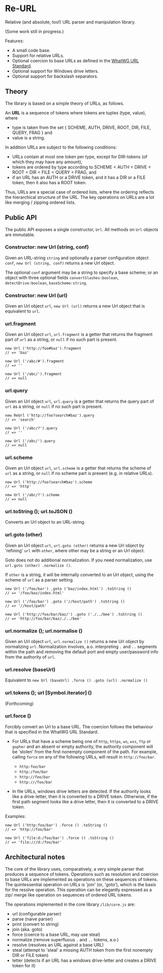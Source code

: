 Re-URL
======

Relative (and absolute, too!) URL parser and manipulation library.

(Some work still in progress.)

Features:

* A small code base. 
* Support for relative URLs. 
* Optional coercion to base URLs as defined in the [WhatWG URL Standard][1]. 
* Optional support for Windows drive letters. 
* Optional support for backslash separators. 

[1]: https://url.spec.whatwg.org/


Theory
------

The library is based on a simple theory of URLs, as follows. 

An **URL** is a sequence of tokens where tokens are tuples (type, value), where

  - type is taken from the set { SCHEME, AUTH, DRIVE, ROOT, DIR, FILE, QUERY, FRAG } and
  - value is a string. 

In addition URLs are subject to the following conditions:

  - URLs contain at most one token per type, except for DIR-tokens (of which they may have any amount),
  - tokens are ordered by type according to SCHEME < AUTH < DRIVE < ROOT < DIR < FILE < QUERY < FRAG, and
  - if an URL has an AUTH or a DRIVE token, and it has a DIR or a FILE token, then it also has a ROOT token. 


Thus, URLs are a special case of ordered lists, where the ordering reflects the hierarchical structure of the URL. 
The key operations on URLs are a lot like merging / zipping ordered lists. 



Public API
----------

The public API exposes a single constructor, `Url`. 
All methods on `Url` objects are immutable. 


### Constructor: new Url (string, conf)

Given an URL-string `string` and optionally a parser configuration object `conf`,
`new Url (string, conf)` returns a new Url object.  

The optional `conf` argument may be a string to specify a base scheme;
or an object with three optional fields 
`convertSlashes:boolean`, `detectDrive:boolean`, `baseScheme:string`. 


### Constructor: new Url (url)

Given an Url object `url`, `new Url (url)` returns a new Url object
that is equivalent to `url`. 


### url.fragment

Given an Url object `url`, `url.fragment` is a getter that returns the
fragment part of `url` as a string, or `null` if no such part is present. 

	new Url ('http://foo#baz').fragment
	// => 'baz'

	new Url ('/abc/#').fragment
	// => ''

	new Url ('/abc/').fragment
	// => null


### url.query

Given an Url object `url`, `url.query` is a getter that returns the
query part of `url` as a string, or `null` if no such part is present. 

	new ReUrl ('http://foo?search#baz').query
	// => 'search'

	new Url ('/abc/?').query
	// => ''

	new Url ('/abc/').query
	// => null


### url.scheme

Given an Url object `url`, `url.scheme` is a getter that returns the
scheme of `url` as a string, or `null` if no scheme part is present (e.g. in relative URLs). 

	new Url ('http://foo?search#baz').scheme
	// => 'http'

	new Url ('/abc/?').scheme
	// => null


### url.toString (); url.toJSON ()

Converts an Url object to an URL-string. 


### url.goto (other)

Given an Url object `url`, `url.goto (other)` returns a new Url object
by 'refining' `url` with `other`, where other may be a string or an Url object. 

Goto does not do additional normalization. If you need normalization, 
use `url.goto (other) .normalize ()`.

If `other` is a string, it will be internally converted to an Url object, using the scheme of `url` as a parser setting. 

	new Url ('/foo/bar') .goto ('baz/index.html') .toString ()
	// => '/foo/baz/index.html'

	new Url ('/foo/bar') .goto ('//host/path') .toString ()
	// => '//host/path'

	new Url ('http://foo/bar/baz/') .goto ('./../bee') .toString ()
	// => 'http://foo/bar/baz/./../bee'


### url.normalize (); url.normalise ()

Given an Url object `url`, `url.normalize ()` returns a new Url object by
normalizing `url`. Normalization involves, a.o. 
interpreting `.` and `..` segments within the path and removing the default port
and empty user/password info from the authority of `url`. 


### url.resolve (baseUrl)

Equivalent to `new Url (baseUrl) .force () .goto (url) .normalize ()`


### url.tokens (); url \[Symbol.iterator] ()

(Forthcoming)


### url.force ()

Forcibly convert an Url to a base URL. 
The coercion follows the behaviour that is specified in the WhatWG URL Standard. 

- For URLs that have a scheme being one of `http`, `https`, `ws`, `wss`,
`ftp` or `gopher` and an absent or empty authority, the authority component
will be 'stolen' from the first nonempty component of the path. For example,
calling `force` on any of the following URLs, will result in `http://foo/bar`. 

  - `http:foo/bar`
  - `http:/foo/bar`
  - `http://foo/bar`
  - `http:///foo/bar`

- In file URLs, windows drive letters are detected. 
If the authority looks like a drive-letter, then it is converted to a DRIVE token. 
Otherwise, if the first path segment looks like a drive letter, then
it is converted to a DRIVE token. 

Examples:

	new Url ('http:foo/bar') .force () .toString ()
	// => 'http://foo/bar'

	new Url ('file:d:/foo/bar') .force () .toString ()
	// => 'file:///d:/foo/bar'


Architectural notes
-------------------

The core of the library uses, comparatively, a very simple parser that 
produces a sequence of tokens. Operations such as resolution
and coercion to base URLs are implemented as operations on these sequences of 
tokens. The quintessential operation on URLs is 'join' (or, 'goto'), which is
the basis for the resolve operation. This operation can be elegantly expressed
as a zip/ merge like operation on sequences of ordered URL tokens. 

The operations implemented in the core library `/lib/core.js` are:

- url (configurable parser)
- parse (naive parser)
- print (convert to string)
- join (aka. goto)
- force (coerce to a base URL, may use steal)
- normalize (remove superfluous `.` and `..` tokens, a.o.)
- resolve (resolves an URL against a base URL)
- steal (attempt to 'steal' a missing AUTH token from the first nonempty DIR or FILE token)
- letter (detects if an URL has a windows drive-letter and creates a DRIVE token for it)

